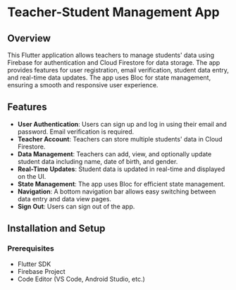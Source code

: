 # Teacher-Student Management App

## Overview
This Flutter application allows teachers to manage students' data using Firebase for authentication and Cloud Firestore for data storage. The app provides features for user registration, email verification, student data entry, and real-time data updates. The app uses Bloc for state management, ensuring a smooth and responsive user experience.

## Features
- **User Authentication**: Users can sign up and log in using their email and password. Email verification is required.
- **Teacher Account**: Teachers can store multiple students' data in Cloud Firestore.
- **Data Management**: Teachers can add, view, and optionally update student data including name, date of birth, and gender.
- **Real-Time Updates**: Student data is updated in real-time and displayed on the UI.
- **State Management**: The app uses Bloc for efficient state management.
- **Navigation**: A bottom navigation bar allows easy switching between data entry and data view pages.
- **Sign Out**: Users can sign out of the app.


## Installation and Setup
### Prerequisites
- Flutter SDK
- Firebase Project
- Code Editor (VS Code, Android Studio, etc.)

